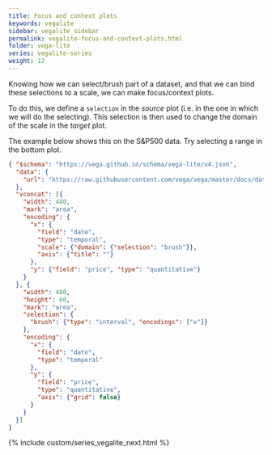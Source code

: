 ```yaml
---
title: Focus and context plots
keywords: vegalite
sidebar: vegalite_sidebar
permalink: vegalite-focus-and-context-plots.html
folder: vega-lite
series: vegalite-series
weight: 12
---
```

Knowing how we can select/brush part of a dataset, and that we can bind these selections to a scale, we can make focus/context plots.

To do this, we define a `selection` in the _source_ plot (i.e. in the one in which we will do the selecting). This selection is then used to change the domain of the scale in the _target_ plot.

The example below shows this on the S&P500 data. Try selecting a range in the bottom plot.

<div id="vis6"></div>
<script type="text/javascript">
  var yourVlSpec = { "$schema": "https://vega.github.io/schema/vega-lite/v4.json",
    "data": {
      "url": "https://raw.githubusercontent.com/vega/vega/master/docs/data/sp500.csv"
    },
    "vconcat": [{
      "width": 480,
      "mark": "area",
      "encoding": {
        "x": {
          "field": "date",
          "type": "temporal",
          "scale": {"domain": {"selection": "brush"}},
          "axis": {"title": ""}
        },
        "y": {"field": "price", "type": "quantitative"}
      }
    }, {
      "width": 480,
      "height": 60,
      "mark": "area",
      "selection": {
        "brush": {"type": "interval", "encodings": ["x"]}
      },
      "encoding": {
        "x": {
          "field": "date",
          "type": "temporal"
        },
        "y": {
          "field": "price",
          "type": "quantitative",
          "axis": {"grid": false}
        }
      }
    }]
  };
  vegaEmbed('#vis6', yourVlSpec);
</script>

<!--
<img src="{{ site.baseurl }}/assets/vega-focuscontext.png" width="50%"/>
-->

```json
{ "$schema": "https://vega.github.io/schema/vega-lite/v4.json",
  "data": {
    "url": "https://raw.githubusercontent.com/vega/vega/master/docs/data/sp500.csv"
  },
  "vconcat": [{
    "width": 480,
    "mark": "area",
    "encoding": {
      "x": {
        "field": "date",
        "type": "temporal",
        "scale": {"domain": {"selection": "brush"}},
        "axis": {"title": ""}
      },
      "y": {"field": "price", "type": "quantitative"}
    }
  }, {
    "width": 480,
    "height": 60,
    "mark": "area",
    "selection": {
      "brush": {"type": "interval", "encodings": ["x"]}
    },
    "encoding": {
      "x": {
        "field": "date",
        "type": "temporal"
      },
      "y": {
        "field": "price",
        "type": "quantitative",
        "axis": {"grid": false}
      }
    }
  }]
}
```

{% include custom/series_vegalite_next.html %}
